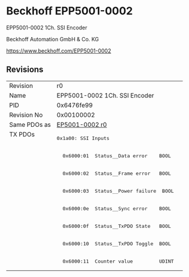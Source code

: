 # Beckhoff EPP5001-0002

EPP5001-0002 1Ch. SSI Encoder

Beckhoff Automation GmbH & Co. KG

https://www.beckhoff.com/EPP5001-0002

## Revisions
<table>
<tr >
<td>Revision</td>
<td>r0</td>
</tr>
<tr >
<td>Name</td>
<td>EPP5001-0002 1Ch. SSI Encoder</td>
</tr>
<tr >
<td>PID</td>
<td>0x6476fe99</td>
</tr>
<tr >
<td>Revision No</td>
<td>0x00100002</td>
</tr>
<tr >
<td>Same PDOs as</td>
<td><a href="EP5001-0002">EP5001-0002 r0</a></td>
</tr>
<tr class="txpdo pdosection">
<td rowspan=8 valign=top>TX PDOs</td>
<td><pre>0x1a00: SSI Inputs</pre></td>
<td></td>
</tr>
<tr class="txpdo">
<td><pre>  0x6000:01  Status__Data error    BOOL</pre></td>
</tr>
<tr class="txpdo">
<td><pre>  0x6000:02  Status__Frame error   BOOL</pre></td>
</tr>
<tr class="txpdo">
<td><pre>  0x6000:03  Status__Power failure  BOOL</pre></td>
</tr>
<tr class="txpdo">
<td><pre>  0x6000:0e  Status__Sync error    BOOL</pre></td>
</tr>
<tr class="txpdo">
<td><pre>  0x6000:0f  Status__TxPDO State   BOOL</pre></td>
</tr>
<tr class="txpdo">
<td><pre>  0x6000:10  Status__TxPDO Toggle  BOOL</pre></td>
</tr>
<tr class="txpdo">
<td><pre>  0x6000:11  Counter value         UDINT</pre></td>
</tr>
</table>
